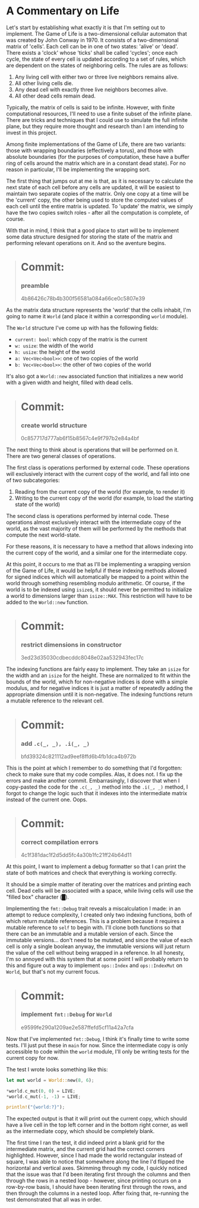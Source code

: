 # A Commentary on Life

Let's start by establishing what exactly it is that I'm setting out to
implement. The Game of Life is a two-dimensional cellular automaton that was
created by John Conway in 1970. It consists of a two-dimensional matrix of
'cells'. Each cell can be in one of two states: 'alive' or 'dead'. There exists
a 'clock' whose 'ticks' shall be called 'cycles'; once each cycle, the state of
every cell is updated according to a set of rules, which are dependent on the
states of neighboring cells. The rules are as follows:

1.  Any living cell with either two or three live neighbors remains alive.
2.  All other living cells die.
3.  Any dead cell with exactly three live neighbors becomes alive.
4.  All other dead cells remain dead.

Typically, the matrix of cells is said to be infinite. However, with finite
computational resources, I'll need to use a finite subset of the infinite
plane. There are tricks and techniques that I could use to simulate the full
infinite plane, but they require more thought and research than I am intending
to invest in this project.

Among finite implementations of the Game of Life, there are two variants: those
with wrapping boundaries (effectively a torus), and those with absolute
boundaries (for the purposes of computation, these have a buffer ring of cells
around the matrix which are in a constant dead state). For no reason in
particular, I'll be implementing the wrapping sort.

The first thing that jumps out at me is that, as it is necessary to calculate
the next state of each cell before any cells are updated, it will be easiest to
maintain two separate copies of the matrix. Only one copy at a time will be the
'current' copy, the other being used to store the computed values of each cell
until the entire matrix is updated. To 'update' the matrix, we simply have the
two copies switch roles - after all the computation is complete, of course.

With that in mind, I think that a good place to start will be to implement some
data structure designed for storing the state of the matrix and performing
relevant operations on it. And so the aventure begins.

> # Commit:
> ### preamble
> 4b86426c78b4b300f56581a084a66ce0c5807e39

As the matrix data structure represents the 'world' that the cells inhabit, I'm
going to name it `World` (and place it within a corresponding `world` module).

The `World` structure I've come up with has the following fields:
-   `current: bool`: which copy of the matrix is the current
-   `w: usize`: the width of the world
-   `h: usize`: the height of the world
-   `a: Vec<Vec<bool>>`: one of two copies of the world
-   `b: Vec<Vec<bool>>`: the other of two copies of the world

It's also got a `World::new` associated function that initializes a new world
with a given width and height, filled with dead cells.

> # Commit:
> ### create world structure
> 0c857717d777ab6f15b8567c4e9f797b2e84a4bf

The next thing to think about is operations that will be performed on it. There
are two general classes of operations.

The first class is operations performed by external code. These operations will
exclusively interact with the current copy of the world, and fall into one of
two subcategories:
1.  Reading from the current copy of the world (for example, to render it)
2.  Writing to the current copy of the world (for example, to load the starting
    state of the world)

The second class is operations performed by internal code. These operations
almost exclusively interact with the intermediate copy of the world, as the
vast majority of them will be performed by the methods that compute the next
world-state.

For these reasons, it is necessary to have a method that allows indexing into
the current copy of the world, and a similar one for the intermediate copy.

At this point, it occurs to me that as I'll be implementing a wrapping version
of the Game of Life, it would be helpful if these indexing methods allowed for
signed indices which will automatically be mapped to a point within the world
through something resembling modulo arithmetic. Of course, if the world is to
be indexed using `isize`s, it should never be permitted to initialize a world
to dimensions larger than `isize::MAX`. This restriction will have to be added
to the `World::new` function.

> # Commit:
> ### restrict dimensions in constructor
> 3ed23d35030cdbecddc8048e02aa532943fec17c

The indexing functions are fairly easy to implement. They take an `isize` for
the width and an `isize` for the height. These are normalized to fit within the
bounds of the world, which for non-negative indices is done with a simple
modulus, and for negative indices it is just a matter of repeatedly adding the
appropriate dimension until it is non-negative. The indexing functions return
a mutable reference to the relevant cell.

> # Commit:
> ### add `.c(_, _), .i(_, _)`
> bfd39324c821112ad9eef8ffd6b4fb1dca4b972b

This is the point at which I remember to do something that I'd forgotten: check
to make sure that my code compiles. Alas, it does not. I fix up the errors and
make another commit. Embarrasingly, I discover that when I copy-pasted the code
for the `.c(_, _)` method into the `.i(_, _)` method, I forgot to change the
logic such that it indexes into the intermediate matrix instead of the current
one. Oops.

> # Commit:
> ### correct compilation errors
> 4c1f381dac1f2d5dd5fc4a30b1fc21ff24b64d11

At this point, I want to implement a debug formatter so that I can print the
state of both matrices and check that everything is working correctly.

It should be a simple matter of iterating over the matrices and printing each
cell. Dead cells will be associated with a space, while living cells will use
the "filled box" character (█).

Implementing the `fmt::Debug` trait reveals a miscalculation I made: in an
attempt to reduce complexity, I created only two indexing functions, both of
which return mutable references. This is a problem because it requires a
mutable reference to `self` to begin with. I'll clone both functions so that
there can be an immutable and a mutable version of each. Since the immutable
versions... don't need to be mutated, and since the value of each cell is only
a single boolean anyway, the immutable versions will just return the value of
the cell without being wrapped in a reference. In all honesty, I'm so annoyed
with this system that at some point I will probably return to this and figure
out a way to implement `ops::Index` and `ops::IndexMut` on `World`, but that's
not my current focus.

> # Commit:
> ### implement `fmt::Debug` for `World`
> e9599fe290a1209ae2e587ffefd5cf11a42a7cfa

Now that I've implemented `fmt::Debug`, I think it's finally time to write some
tests. I'll just put these in `main` for now. Since the intermediate copy is
only accessible to code within the `world` module, I'll only be writing tests
for the current copy for now.

The test I wrote looks something like this:

```rs
let mut world = World::new(8, 6);

*world.c_mut(0, 0) = LIVE;
*world.c_mut(-1, -1) = LIVE;

println!("{world:?}");
```

The expected output is that it will print out the current copy, which should
have a live cell in the top left corner and in the bottom right corner, as well
as the intermediate copy, which should be completely blank.

The first time I ran the test, it did indeed print a blank grid for the
intermediate matrix, and the current grid had the correct corners highlighted.
However, since I had made the world rectangular instead of square, I was able
to notice that somewhere along the line I'd flipped the horizontal and vertical
axes. Skimming through my code, I quickly noticed that the issue was that I'd
been iterating first through the columns and then through the rows in a nested
loop - however, since printing occurs on a row-by-row basis, I should have been
iterating first through the rows, and then through the columns in a nested
loop. After fixing that, re-running the test demonstrated that all was in
order.

